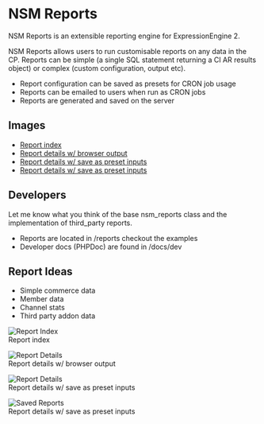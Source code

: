 # NSM Reports

NSM Reports is an extensible reporting engine for ExpressionEngine 2. 

NSM Reports allows users to run customisable reports on any data in the CP. Reports can be simple (a single SQL statement returning a CI AR results object) or complex (custom configuration, output etc).

* Report configuration can be saved as presets for CRON job usage
* Reports can be emailed to users when run as CRON jobs
* Reports are generated and saved on the server

## Images

* [Report index](http://cl.ly/093h1O35093p2n201l0q)
* [Report details w/ browser output](http://cl.ly/191h110z1Z08401h1d02)
* [Report details w/ save as preset inputs](http://cl.ly/2m2h0z240i3f1x0b3x08)
* [Report details w/ save as preset inputs](http://cl.ly/3B3f0T1f06421C1p2t0P)

## Developers

Let me know what you think of the base nsm_reports class and the implementation of third_party reports.

* Reports are located in /reports checkout the examples
* Developer docs (PHPDoc) are found in /docs/dev

## Report Ideas

* Simple commerce data
* Member data
* Channel stats
* Third party addon data

![Report Index](http://cl.ly/093h1O35093p2n201l0q/Screen_shot_2011-03-07_at_7.44.43_PM.png)    
Report index

![Report Details](http://cl.ly/191h110z1Z08401h1d02/Screen_shot_2011-03-07_at_7.58.39_PM.png)    
Report details w/ browser output

![Report Details](http://cl.ly/2m2h0z240i3f1x0b3x08/Screen_shot_2011-03-07_at_7.57.57_PM.png)    
Report details w/ save as preset inputs

![Saved Reports](http://cl.ly/3B3f0T1f06421C1p2t0P/Screen_shot_2011-03-07_at_7.59.56_PM.png)    
Report details w/ save as preset inputs